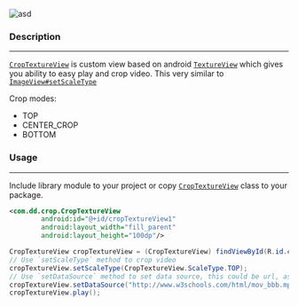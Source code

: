 ![asd](https://raw.githubusercontent.com/dmytrodanylyk/android-video-crop/master/sample.png)

### Description
----------
[`CropTextureView`](/library/src/com/dd/crop/CropTextureView.java) is custom view based on android [`TextureView`](http://developer.android.com/reference/android/view/TextureView.html) which gives you ability to easy play and crop video. This very similar to [`ImageView#setScaleType`](http://developer.android.com/reference/android/widget/ImageView.html#setScaleType(android.widget.ImageView.ScaleType))

Crop modes:

 - TOP
 - CENTER_CROP
 - BOTTOM

### Usage
----------

Include library module to your project or copy [`CropTextureView`](/library/src/com/dd/crop/CropTextureView.java) class to your package.

```xml
<com.dd.crop.CropTextureView
        android:id="@+id/cropTextureView1"
        android:layout_width="fill_parent"
        android:layout_height="100dp"/>
```

```java
CropTextureView cropTextureView = (CropTextureView) findViewById(R.id.cropTextureView);
// Use `setScaleType` method to crop video
cropTextureView.setScaleType(CropTextureView.ScaleType.TOP);
// Use `setDataSource` method to set data source, this could be url, assets folder or path
cropTextureView.setDataSource("http://www.w3schools.com/html/mov_bbb.mp4");
cropTextureView.play();
```
